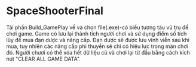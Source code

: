# SpaceShooterFinal
Tải phần Build_GamePlay về và chọn file(.exe)-có biểu tượng tàu vũ trụ để chơi game. 
Game có lưu lại thành tích người chơi và sử dụng điểm số tích lũy để mua đạn dược và nâng cấp. 
Đạn dược sẽ được lưu vĩnh viễn sau khi mua, tuy nhiên các nâng cấp phi thuyền sẽ chỉ có hiệu lực trong màn chơi đó.
Người chươi có thể xóa hết dữ liệu cũ và chơi lại từ đầu bằng cách kích nút "CLEAR ALL GAME DATA".
